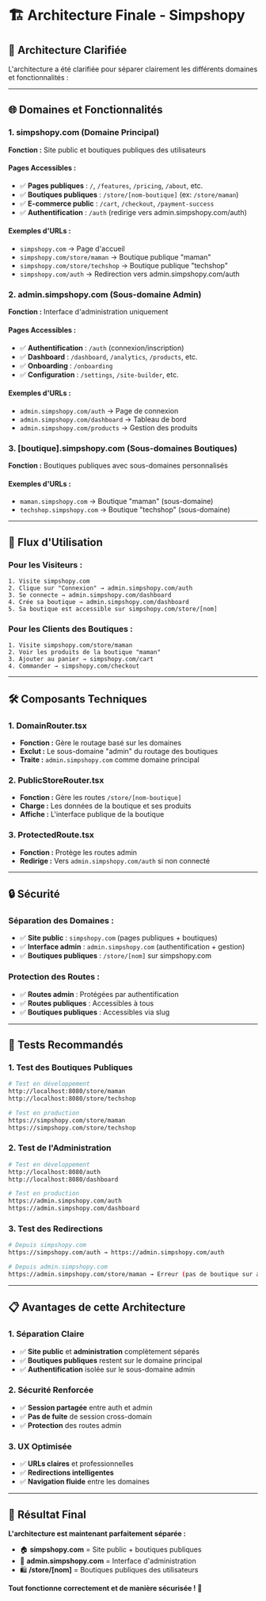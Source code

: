 # 🏗️ Architecture Finale - Simpshopy

## 🎯 **Architecture Clarifiée**

L'architecture a été clarifiée pour séparer clairement les différents domaines et fonctionnalités :

---

## 🌐 **Domaines et Fonctionnalités**

### **1. simpshopy.com (Domaine Principal)**
**Fonction :** Site public et boutiques publiques des utilisateurs

#### **Pages Accessibles :**
- ✅ **Pages publiques** : `/`, `/features`, `/pricing`, `/about`, etc.
- ✅ **Boutiques publiques** : `/store/[nom-boutique]` (ex: `/store/maman`)
- ✅ **E-commerce public** : `/cart`, `/checkout`, `/payment-success`
- ✅ **Authentification** : `/auth` (redirige vers admin.simpshopy.com/auth)

#### **Exemples d'URLs :**
- `simpshopy.com` → Page d'accueil
- `simpshopy.com/store/maman` → Boutique publique "maman"
- `simpshopy.com/store/techshop` → Boutique publique "techshop"
- `simpshopy.com/auth` → Redirection vers admin.simpshopy.com/auth

### **2. admin.simpshopy.com (Sous-domaine Admin)**
**Fonction :** Interface d'administration uniquement

#### **Pages Accessibles :**
- ✅ **Authentification** : `/auth` (connexion/inscription)
- ✅ **Dashboard** : `/dashboard`, `/analytics`, `/products`, etc.
- ✅ **Onboarding** : `/onboarding`
- ✅ **Configuration** : `/settings`, `/site-builder`, etc.

#### **Exemples d'URLs :**
- `admin.simpshopy.com/auth` → Page de connexion
- `admin.simpshopy.com/dashboard` → Tableau de bord
- `admin.simpshopy.com/products` → Gestion des produits

### **3. [boutique].simpshopy.com (Sous-domaines Boutiques)**
**Fonction :** Boutiques publiques avec sous-domaines personnalisés

#### **Exemples d'URLs :**
- `maman.simpshopy.com` → Boutique "maman" (sous-domaine)
- `techshop.simpshopy.com` → Boutique "techshop" (sous-domaine)

---

## 🔄 **Flux d'Utilisation**

### **Pour les Visiteurs :**
```
1. Visite simpshopy.com
2. Clique sur "Connexion" → admin.simpshopy.com/auth
3. Se connecte → admin.simpshopy.com/dashboard
4. Crée sa boutique → admin.simpshopy.com/dashboard
5. Sa boutique est accessible sur simpshopy.com/store/[nom]
```

### **Pour les Clients des Boutiques :**
```
1. Visite simpshopy.com/store/maman
2. Voir les produits de la boutique "maman"
3. Ajouter au panier → simpshopy.com/cart
4. Commander → simpshopy.com/checkout
```

---

## 🛠️ **Composants Techniques**

### **1. DomainRouter.tsx**
- **Fonction :** Gère le routage basé sur les domaines
- **Exclut :** Le sous-domaine "admin" du routage des boutiques
- **Traite :** `admin.simpshopy.com` comme domaine principal

### **2. PublicStoreRouter.tsx**
- **Fonction :** Gère les routes `/store/[nom-boutique]`
- **Charge :** Les données de la boutique et ses produits
- **Affiche :** L'interface publique de la boutique

### **3. ProtectedRoute.tsx**
- **Fonction :** Protège les routes admin
- **Redirige :** Vers `admin.simpshopy.com/auth` si non connecté

---

## 🔒 **Sécurité**

### **Séparation des Domaines :**
- ✅ **Site public** : `simpshopy.com` (pages publiques + boutiques)
- ✅ **Interface admin** : `admin.simpshopy.com` (authentification + gestion)
- ✅ **Boutiques publiques** : `/store/[nom]` sur simpshopy.com

### **Protection des Routes :**
- ✅ **Routes admin** : Protégées par authentification
- ✅ **Routes publiques** : Accessibles à tous
- ✅ **Boutiques publiques** : Accessibles via slug

---

## 🧪 **Tests Recommandés**

### **1. Test des Boutiques Publiques**
```bash
# Test en développement
http://localhost:8080/store/maman
http://localhost:8080/store/techshop

# Test en production
https://simpshopy.com/store/maman
https://simpshopy.com/store/techshop
```

### **2. Test de l'Administration**
```bash
# Test en développement
http://localhost:8080/auth
http://localhost:8080/dashboard

# Test en production
https://admin.simpshopy.com/auth
https://admin.simpshopy.com/dashboard
```

### **3. Test des Redirections**
```bash
# Depuis simpshopy.com
https://simpshopy.com/auth → https://admin.simpshopy.com/auth

# Depuis admin.simpshopy.com
https://admin.simpshopy.com/store/maman → Erreur (pas de boutique sur admin)
```

---

## 📋 **Avantages de cette Architecture**

### **1. Séparation Claire**
- ✅ **Site public** et **administration** complètement séparés
- ✅ **Boutiques publiques** restent sur le domaine principal
- ✅ **Authentification** isolée sur le sous-domaine admin

### **2. Sécurité Renforcée**
- ✅ **Session partagée** entre auth et admin
- ✅ **Pas de fuite** de session cross-domain
- ✅ **Protection** des routes admin

### **3. UX Optimisée**
- ✅ **URLs claires** et professionnelles
- ✅ **Redirections intelligentes**
- ✅ **Navigation fluide** entre les domaines

---

## 🎉 **Résultat Final**

**L'architecture est maintenant parfaitement séparée :**

- 🏠 **simpshopy.com** = Site public + boutiques publiques
- 🔐 **admin.simpshopy.com** = Interface d'administration
- 🛍️ **/store/[nom]** = Boutiques publiques des utilisateurs

**Tout fonctionne correctement et de manière sécurisée ! 🚀**
